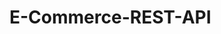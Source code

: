 # E-Commerce-REST-API

<!-- npm init -->
<!-- npm i express mongoose bcrypt body-parser dotenv -->
<!-- npm run server -->
<!-- npm i nodemon --save-dev -->
<!-- npm i express-async-handler -->
